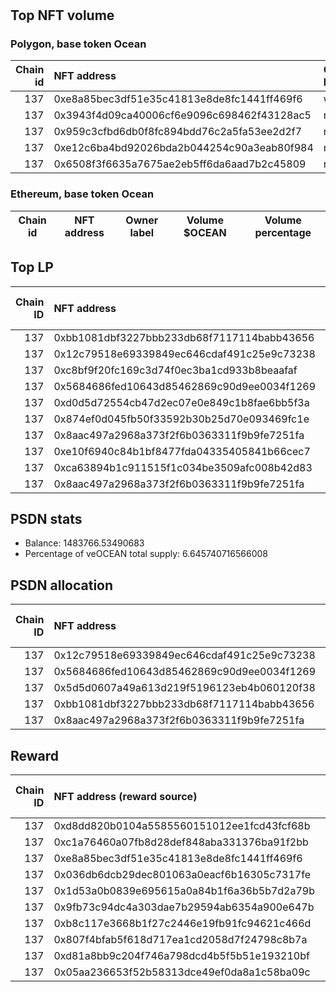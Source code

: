 # 
## Top NFT volume
### Polygon, base token Ocean
|   Chain id | NFT address                                | Owner label   |   Volume $mOCEAN |   Volume percentage |
|-----------:|:-------------------------------------------|:--------------|-----------------:|--------------------:|
|        137 | 0xe8a85bec3df51e35c41813e8de8fc1441ff469f6 | wallet_2      |           189000 |             6.46146 |
|        137 | 0x3943f4d09ca40006cf6e9096c698462f43128ac5 | nan           |           185470 |             6.34078 |
|        137 | 0x959c3cfbd6db0f8fc894bdd76c2a5fa53ee2d2f7 | nan           |           185460 |             6.34043 |
|        137 | 0xe12c6ba4bd92026bda2b044254c90a3eab80f984 | nan           |           185455 |             6.34026 |
|        137 | 0x6508f3f6635a7675ae2eb5ff6da6aad7b2c45809 | nan           |           185450 |             6.34009 |

### Ethereum, base token Ocean
| Chain id   | NFT address   | Owner label   | Volume $OCEAN   | Volume percentage   |
|------------|---------------|---------------|-----------------|---------------------|

## Top LP
|   Chain ID | NFT address                                | LP address   |   Allocation (veOCEAN) |   Percent of its balance | LP label   |
|-----------:|:-------------------------------------------|:-------------|-----------------------:|-------------------------:|:-----------|
|        137 | 0xbb1081dbf3227bbb233db68f7117114babb43656 | 0xa7d40704   |            4.88456e+06 |                        1 | unknown    |
|        137 | 0x12c79518e69339849ec646cdaf491c25e9c73238 | 0xac517ed8   |            2.28357e+06 |                        1 | whale3     |
|        137 | 0xc8bf9f20fc169c3d74f0ec3ba1cd933b8beaafaf | 0xc1b8665b   |            2.23049e+06 |                        1 | whale2     |
|        137 | 0x5684686fed10643d85462869c90d9ee0034f1269 | 0x2e434c18   |            1.34481e+06 |                        1 | whale1     |
|        137 | 0xd0d5d72554cb47d2ec07e0e849c1b8fae6bb5f3a | 0xfd7b8986   |       450666           |                        1 | unknown    |
|        137 | 0x874ef0d045fb50f33592b30b25d70e093469fc1e | 0xf264cd68   |       450666           |                        1 | unknown    |
|        137 | 0x8aac497a2968a373f2f6b0363311f9b9fe7251fa | 0x3e0ac30d   |       450666           |                        1 | unknown    |
|        137 | 0xe10f6940c84b1bf8477fda04335405841b66cec7 | 0x15558eb2   |       445871           |                        1 | unknown    |
|        137 | 0xca63894b1c911515f1c034be3509afc008b42d83 | 0xf92d2ff6   |       443474           |                        1 | unknown    |
|        137 | 0x8aac497a2968a373f2f6b0363311f9b9fe7251fa | 0x26e4674c   |       434605           |                        1 | unknown    |

## PSDN stats
- Balance: 1483766.53490683
- Percentage of veOCEAN total supply: 6.645740716566008
## PSDN allocation
|   Chain ID | NFT address                                |   Allocation (veOCEAN) |   Percent of its balance |
|-----------:|:-------------------------------------------|-----------------------:|-------------------------:|
|        137 | 0x12c79518e69339849ec646cdaf491c25e9c73238 |                65710.1 |                 0.044286 |
|        137 | 0x5684686fed10643d85462869c90d9ee0034f1269 |                56181.3 |                 0.037864 |
|        137 | 0x5d5d0607a49a613d219f5196123eb4b060120f38 |                52092.1 |                 0.035108 |
|        137 | 0xbb1081dbf3227bbb233db68f7117114babb43656 |                40794.7 |                 0.027494 |
|        137 | 0x8aac497a2968a373f2f6b0363311f9b9fe7251fa |                40794.7 |                 0.027494 |

## Reward
|   Chain ID | NFT address (reward source)                | LP address   |   Reward amount (OCEAN) | LP label   |
|-----------:|:-------------------------------------------|:-------------|------------------------:|:-----------|
|        137 | 0xd8dd820b0104a5585560151012ee1fcd43fcf68b | 0xcf8a4b99   |                 794.621 | wallet_2   |
|        137 | 0xc1a76460a07fb8d28def848aba331376ba91f2bb | 0xcf8a4b99   |                 794.621 | wallet_2   |
|        137 | 0xe8a85bec3df51e35c41813e8de8fc1441ff469f6 | 0xcf8a4b99   |                 794.621 | wallet_2   |
|        137 | 0x036db6dcb29dec801063a0eacf6b16305c7317fe | 0xcf8a4b99   |                 794.621 | wallet_2   |
|        137 | 0x1d53a0b0839e695615a0a84b1f6a36b5b7d2a79b | 0xcf8a4b99   |                 794.621 | wallet_2   |
|        137 | 0x9fb73c94dc4a303dae7b29594ab6354a900e647b | 0xf0a88025   |                 681.356 | wallet_1   |
|        137 | 0xb8c117e3668b1f27c2446e19fb91fc94621c466d | 0xf0a88025   |                 623.493 | wallet_1   |
|        137 | 0x807f4bfab5f618d717ea1cd2058d7f24798c8b7a | 0xf0a88025   |                 563.518 | wallet_1   |
|        137 | 0xd81a8bb9c204f746a798dcd4b5f5b51e193210bf | 0xf0a88025   |                 491.648 | wallet_1   |
|        137 | 0x05aa236653f52b58313dce49ef0da8a1c58ba09c | 0xf0a88025   |                 469.624 | wallet_1   |
